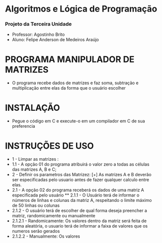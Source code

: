 # Algoritmos e Lógica de Programação
### Projeto da Terceira Unidade
* Professor:  Agostinho Brito
* Aluno:      Felipe Anderson de Medeiros Araújo
# PROGRAMA MANIPULADOR DE MATRIZES
* O programa recebe dados de matrizes e faz soma, subtração e multiplicação entre elas da forma que o usuário escolher
# INSTALAÇÃO
* Pegue o código em C e execute-o em um compilador em C de sua preferencia
# INSTRUÇÕES DE USO
* 1 - Limpar as matrizes :
* 1.1 - A opção 01 do programa atribuirá o valor zero a todas as células das matrizes A, B e C;
* 2 - Definir os parametros das Matrizez:
    [+] As matrizes A e B deverão ser especificadas pelo usuario antes de fazer qualquer calculo entre elas.
* 2.1 - A opção 02 do programa receberá os dados de uma matriz A especificada pelo usuário
** 2.1.1 - O Usuário terá de informar o números de linhas e colunas da matriz A, respeitando o limite máximo de 50 linhas ou colunas
* 2.1.2 - O usuário terá de escolher de qual forma deseja preencher a matriz, randomicamente ou manualmente
* 2.1.2.1 - Randomicamente:   Os valores dentro da matriz será feita de forma aleatória, o usuario terá de informar a faixa de valores que os numeros serão gerados
* 2.1.2.2 - Manualmente:      Os valores 
